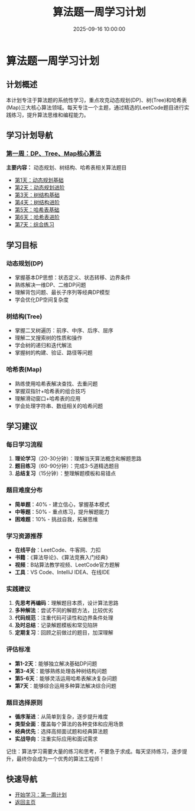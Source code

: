 ﻿---
title: 算法题一周学习计划
date: 2025-09-16 10:00:00
categories: Algorithm
tags:
    - Algorithm 
    - LeetCode
    - Study Plan
    - DP
    - Tree
    - Map
layout: page
menu_id: plan
permalink: /plan/algorithm/
---

# 算法题一周学习计划

## 计划概述
本计划专注于算法题的系统性学习，重点攻克动态规划(DP)、树(Tree)和哈希表(Map)三大核心算法领域。每天专注一个主题，通过精选的LeetCode题目进行实践练习，提升算法思维和编程能力。

## 学习计划导航

### [第一周：DP、Tree、Map核心算法](/plan/algorithm/week1/)
**主要内容：** 动态规划、树结构、哈希表相关算法题目
- [第1天：动态规划基础](/plan/algorithm/week1/day1/)
- [第2天：动态规划进阶](/plan/algorithm/week1/day2/)
- [第3天：树结构基础](/plan/algorithm/week1/day3/)
- [第4天：树结构进阶](/plan/algorithm/week1/day4/)
- [第5天：哈希表基础](/plan/algorithm/week1/day5/)
- [第6天：哈希表进阶](/plan/algorithm/week1/day6/)
- [第7天：综合练习](/plan/algorithm/week1/day7/)

## 学习目标

### 动态规划(DP)
- 掌握基本DP思想：状态定义、状态转移、边界条件
- 熟练解决一维DP、二维DP问题
- 理解背包问题、最长子序列等经典DP模型
- 学会优化DP空间复杂度

### 树结构(Tree)
- 掌握二叉树遍历：前序、中序、后序、层序
- 理解二叉搜索树的性质和操作
- 学会树的递归和迭代解法
- 掌握树的构建、验证、路径等问题

### 哈希表(Map)
- 熟练使用哈希表解决查找、去重问题
- 掌握双指针+哈希表的组合技巧
- 理解滑动窗口+哈希表的应用
- 学会处理字符串、数组相关的哈希问题

## 学习建议

### 每日学习流程
1. **理论学习**（20-30分钟）：理解当天算法概念和解题思路
2. **题目练习**（60-90分钟）：完成3-5道精选题目
3. **总结复习**（15分钟）：整理解题模板和易错点

### 题目难度分布
- **简单题**：40% - 建立信心，掌握基本模式
- **中等题**：50% - 重点练习，提升解题能力
- **困难题**：10% - 挑战自我，拓展思维

### 学习资源推荐
- **在线平台**：LeetCode、牛客网、力扣
- **书籍**：《算法导论》、《算法竞赛入门经典》
- **视频**：B站算法教学视频、LeetCode官方题解
- **工具**：VS Code、IntelliJ IDEA、在线IDE

### 实践建议
1. **先思考再编码**：理解题目本质，设计算法思路
2. **多种解法**：尝试不同的解题方法，比较优劣
3. **代码规范**：注重代码可读性和边界条件处理
4. **及时总结**：记录解题模板和常见陷阱
5. **定期复习**：回顾之前做过的题目，加深理解

### 评估标准
- **第1-2天**：能够独立解决基础DP问题
- **第3-4天**：能够熟练处理各种树结构问题
- **第5-6天**：能够灵活运用哈希表解决复杂问题
- **第7天**：能够综合运用多种算法解决综合问题

### 题目选择原则
- **循序渐进**：从简单到复杂，逐步提升难度
- **类型全面**：覆盖每个算法的各种变体和应用场景
- **经典优先**：选择高频面试题和经典算法题
- **实战导向**：注重实际应用和面试需求

记住：算法学习需要大量的练习和思考，不要急于求成。每天坚持练习，逐步提升，最终你会成为一个优秀的算法工程师！

## 快速导航
- [开始学习：第一周计划](/plan/algorithm/week1/)
- [返回主页](/plan/)
